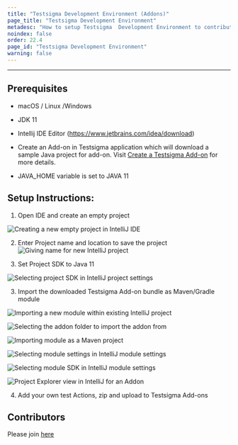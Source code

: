 ```yaml
---
title: "Testsigma Development Environment (Addons)"
page_title: "Testsigma Development Environment"
metadesc: "How to setup Testsigma  Development Environment to contribute"
noindex: false
order: 22.4
page_id: "Testsigma Development Environment"
warning: false
---
```


---

## Prerequisites

 - macOS / Linux /Windows
   
  - JDK 11
   
  - Intellij IDE Editor (https://www.jetbrains.com/idea/download)
   
   - Create an Add-on in Testsigma application which will download a
   sample Java project for add-on. Visit [Create a Testsigma
   Add-on](https://testsigma.com/docs/addons/create/) for more details.
   -   JAVA_HOME variable is set to JAVA 11

## Setup Instructions:

 1. Open IDE and create an empty project

 ![Creating a new empty project in IntelliJ IDE](https://docs.testsigma.com/images/setup-dev-environment-addons/intellij-new-project.png)
	
2. Enter Project name and location to save the project
![Giving name for new IntelliJ project](https://docs.testsigma.com/images/setup-dev-environment-addons/intellij-project-details.png)

 3. Set Project SDK to Java 11
 
![Selecting project SDK in IntelliJ project settings](https://docs.testsigma.com/images/setup-dev-environment-addons/intellij-project-sdk.png)

 3. Import the downloaded Testsigma Add-on bundle as Maven/Gradle module

![Importing a new module within existing IntelliJ project](https://docs.testsigma.com/images/setup-dev-environment-addons/intellij-import-module.png)


![Selecting the addon folder to import the addon from](https://docs.testsigma.com/images/setup-dev-environment-addons/intellij-addon-folder.png)
 
![Importing module as a Maven project](https://docs.testsigma.com/images/setup-dev-environment-addons/intellij-meven-import.png)

![Selecting module settings in IntelliJ module settings](https://docs.testsigma.com/images/setup-dev-environment-addons/intellij-module-settings.png)

![Selecting module SDK in IntelliJ module settings](https://docs.testsigma.com/images/setup-dev-environment-addons/intellij-module-sdk.png)

![Project Explorer view in IntelliJ for an Addon](https://docs.testsigma.com/images/setup-dev-environment-addons/intellij-project-explorer.png)

4. Add your own test Actions, zip and upload to Testsigma Add-ons

## Contributors

Please join [here](https://discord.gg/CB5aFkngeG) 
